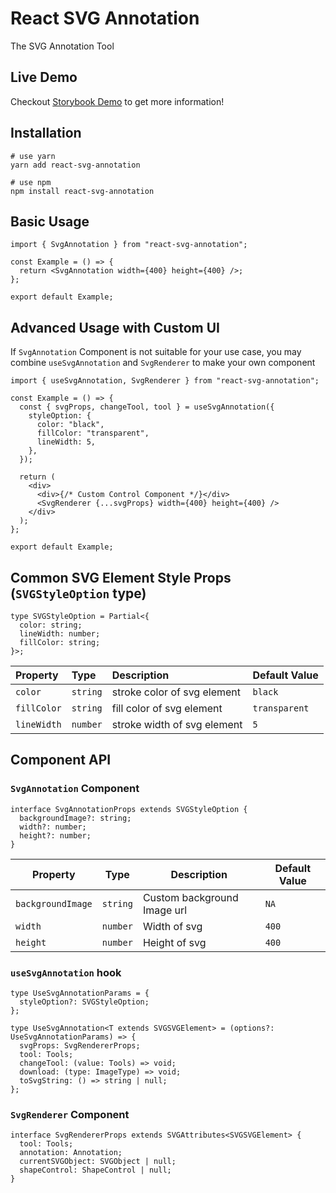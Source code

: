 # React SVG Annotation

The SVG Annotation Tool

## Live Demo

Checkout [Storybook Demo](https://hsyuen720.github.io/react-svg-annotation/) to get more information!

## Installation

```shell
# use yarn
yarn add react-svg-annotation

# use npm
npm install react-svg-annotation
```

## Basic Usage

```tsx
import { SvgAnnotation } from "react-svg-annotation";

const Example = () => {
  return <SvgAnnotation width={400} height={400} />;
};

export default Example;
```

## Advanced Usage with Custom UI

If `SvgAnnotation` Component is not suitable for your use case, you may combine `useSvgAnnotation` and `SvgRenderer` to make your own component

```tsx
import { useSvgAnnotation, SvgRenderer } from "react-svg-annotation";

const Example = () => {
  const { svgProps, changeTool, tool } = useSvgAnnotation({
    styleOption: {
      color: "black",
      fillColor: "transparent",
      lineWidth: 5,
    },
  });

  return (
    <div>
      <div>{/* Custom Control Component */}</div>
      <SvgRenderer {...svgProps} width={400} height={400} />
    </div>
  );
};

export default Example;
```

## Common SVG Element Style Props (`SVGStyleOption` type)

```tsx
type SVGStyleOption = Partial<{
  color: string;
  lineWidth: number;
  fillColor: string;
}>;
```

| Property    | Type     | Description                 | Default Value |
| :---------- | :------- | :-------------------------- | :------------ |
| `color`     | `string` | stroke color of svg element | `black`       |
| `fillColor` | `string` | fill color of svg element   | `transparent` |
| `lineWidth` | `number` | stroke width of svg element | `5`           |

## Component API

### `SvgAnnotation` Component

```tsx
interface SvgAnnotationProps extends SVGStyleOption {
  backgroundImage?: string;
  width?: number;
  height?: number;
}
```

| Property          | Type     | Description                 | Default Value |
| ----------------- | -------- | --------------------------- | ------------- |
| `backgroundImage` | `string` | Custom background Image url | `NA`          |
| `width`           | `number` | Width of svg                | `400`         |
| `height`          | `number` | Height of svg               | `400`         |

### `useSvgAnnotation` hook

```tsx
type UseSvgAnnotationParams = {
  styleOption?: SVGStyleOption;
};

type UseSvgAnnotation<T extends SVGSVGElement> = (options?: UseSvgAnnotationParams) => {
  svgProps: SvgRendererProps;
  tool: Tools;
  changeTool: (value: Tools) => void;
  download: (type: ImageType) => void;
  toSvgString: () => string | null;
};
```

### `SvgRenderer` Component

```tsx
interface SvgRendererProps extends SVGAttributes<SVGSVGElement> {
  tool: Tools;
  annotation: Annotation;
  currentSVGObject: SVGObject | null;
  shapeControl: ShapeControl | null;
}
```
